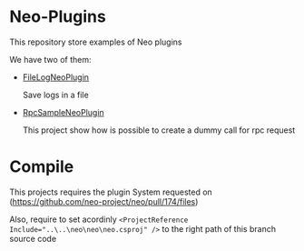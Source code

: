 # Neo-Plugins

This repository store examples of Neo plugins

We have two of them:

* [FileLogNeoPlugin](https://github.com/CityOfZion/Neo-Plugins/tree/master/FileLogNeoPlugin)

  Save logs in a file
  
* [RpcSampleNeoPlugin](https://github.com/CityOfZion/Neo-Plugins/tree/master/RpcSampleNeoPlugin)

  This project show how is possible to create a dummy call for rpc request


# Compile

This projects requires the plugin System requested on (https://github.com/neo-project/neo/pull/174/files)

Also, require to set acordinly `<ProjectReference Include="..\..\neo\neo\neo.csproj" />` to the right path of this branch source code
